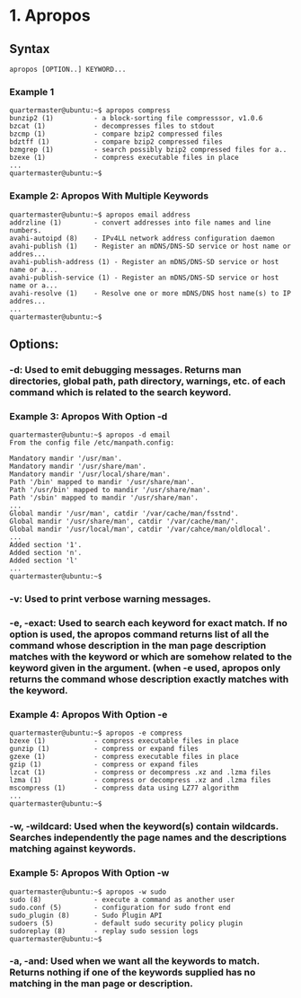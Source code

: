# 1. Apropos 

## Syntax
```
apropos [OPTION..] KEYWORD...
```
### Example 1
```
quartermaster@ubuntu:~$ apropos compress
bunzip2 (1)          - a block-sorting file compresssor, v1.0.6    
bzcat (1)            - decompresses files to stdout
bzcmp (1)            - compare bzip2 compressed files
bdztff (1)           - compare bzip2 compressed files   
bzmgrep (1)          - search possibly bzip2 compressed files for a..
bzexe (1)            - compress executable files in place 
...
quartermaster@ubuntu:~$ 
```
### Example 2: Apropos With Multiple Keywords
```
quartermaster@ubuntu:~$ apropos email address
addrzline (1)        - convert addresses into file names and line numbers.
avahi-autoipd (8)    - IPv4LL network address configuration daemon
avahi-publish (1)    - Register an mDNS/DNS-SD service or host name or addres...
avahi-publish-address (1) - Register an mDNS/DNS-SD service or host name or a...
avahi-publish-service (1) - Register an mDNS/DNS-SD service or host name or a...
avahi-resolve (1)    - Resolve one or more mDNS/DNS host name(s) to IP addres...
...
quartermaster@ubuntu:~$ 
```
## Options:

### -d: Used to emit debugging messages. Returns man directories, global path, path directory, warnings, etc. of each command which is related to the search keyword. 

### Example 3: Apropos With Option -d
```
quartermaster@ubuntu:~$ apropos -d email
From the config file /etc/manpath.config:

Mandatory mandir '/usr/man'.
Mandatory mandir '/usr/share/man'.
Mandatory mandir '/usr/local/share/man'.
Path '/bin' mapped to mandir '/usr/share/man'.
Path '/usr/bin' mapped to mandir '/usr/share/man'.
Path '/sbin' mapped to mandir '/usr/share/man'.
...
Global mandir '/usr/man', catdir '/var/cache/man/fsstnd'.
Global mandir '/usr/share/man', catdir '/var/cache/man/'.
Global mandir '/usr/local/man', catdir '/var/cahce/man/oldlocal'.
...
Added section '1'.
Added section 'n'.
Added section 'l'
...
quartermaster@ubuntu:~$ 
```
### -v: Used to print verbose warning messages.
### -e, -exact: Used to search each keyword for exact match. If no option is used, the apropos command returns list of all the command whose description in the man page description matches with the keyword or which are somehow related to the keyword given in the argument. (when -e used, apropos only returns the command whose description exactly matches with the keyword.

### Example 4: Apropos With Option -e 
```
quartermaster@ubuntu:~$ apropos -e compress
bzexe (1)            - compress executable files in place
gunzip (1)           - compress or expand files
gzexe (1)            - compress executable files in place
gzip (1)             - compress or expand files
lzcat (1)            - compress or decompress .xz and .lzma files
lzma (1)             - compress or decompress .xz and .lzma files
mscompress (1)       - compress data using LZ77 algorithm
...
quartermaster@ubuntu:~$ 
```
### -w, -wildcard: Used when the keyword(s) contain wildcards. Searches independently the page names and the descriptions matching against keywords. 

### Example 5: Apropos With Option -w
```
quartermaster@ubuntu:~$ apropos -w sudo
sudo (8)             - execute a command as another user
sudo.conf (5)        - configuration for sudo front end
sudo_plugin (8)      - Sudo Plugin API
sudoers (5)          - default sudo security policy plugin
sudoreplay (8)       - replay sudo session logs
quartermaster@ubuntu:~$ 
```
### -a, -and: Used when we want all the keywords to match. Returns nothing if one of the keywords supplied has no matching in the man page or description. 
